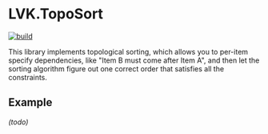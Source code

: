 LVK.TopoSort
===

[![build](https://github.com/lassevk/LVK.TopoSort/actions/workflows/build.yml/badge.svg)](https://github.com/lassevk/LVK.TopoSort/actions/workflows/build.yml)

This library implements topological sorting, which allows you to per-item specify dependencies, like
"Item B must come after Item A", and then let the sorting algorithm figure out one correct order that satisfies
all the constraints.

Example
---

*(todo)*
